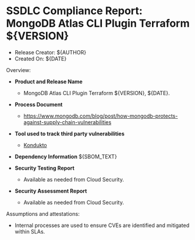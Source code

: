 SSDLC Compliance Report: MongoDB Atlas CLI Plugin Terraform ${VERSION}
=================================================================

- Release Creator: ${AUTHOR}
- Created On: ${DATE}

Overview:

- **Product and Release Name**
	- MongoDB Atlas CLI Plugin Terraform ${VERSION}, ${DATE}.

- **Process Document**
	- https://www.mongodb.com/blog/post/how-mongodb-protects-against-supply-chain-vulnerabilities

- **Tool used to track third party vulnerabilities**
	- [Kondukto](https://arcticglow.kondukto.io/)

- **Dependency Information**
	${SBOM_TEXT}

- **Security Testing Report**
	- Available as needed from Cloud Security.

- **Security Assessment Report**
	- Available as needed from Cloud Security.

Assumptions and attestations:

- Internal processes are used to ensure CVEs are identified and mitigated within SLAs. 